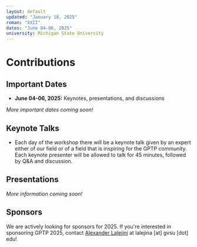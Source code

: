 ```yaml
---
layout: default
updated: "January 18, 2025"
roman: "XXII"
dates: "June 04-06, 2025"
university: Michigan State University
---
```


# Contributions

## Important Dates

<!-- - **Jan 2024:** Invitation of keynote speakers
- **Jan-Mar 2024:** Invitation of workshop participants -->
- **June 04-06, 2025:** Keynotes, presentations, and discussions

*More important dates coming soon!*

## Keynote Talks

- Each day of the workshop there will be a keynote talk given by an expert either of our field or of a field that is inspiring for the GPTP community. Each keynote presenter will be allowed to talk for 45 minutes, followed by Q&A and discussion.

## Presentations

*More information coming soon!*

## Sponsors

We are actively looking for sponsors for 2025.
If you're interested in sponsoring GPTP 2025, contact [Alexander Lalejini](https://lalejini.com) at lalejina [at] gvsu [dot] edu!
